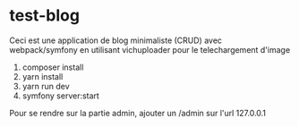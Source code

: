 # test-blog

Ceci est une application de blog minimaliste (CRUD) avec webpack/symfony en utilisant vichuploader pour le telechargement d'image

1. composer install
2. yarn install
3. yarn run dev
4. symfony server:start

Pour se rendre sur la partie admin, ajouter un /admin sur l'url 127.0.0.1
